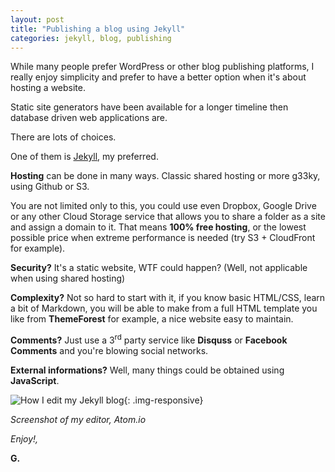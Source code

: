 ```yaml
---
layout: post
title: "Publishing a blog using Jekyll"
categories: jekyll, blog, publishing
---
```


While many people prefer WordPress or other blog publishing platforms, I really enjoy simplicity and prefer to have a better option when it's about hosting a website.

Static site generators have been available for a longer timeline then database driven web applications are.

There are lots of choices.

One of them is [Jekyll](http://jekyllrb.com), my preferred.

__Hosting__ can be done in many ways. Classic shared hosting or more g33ky, using Github or S3.

You are not limited only to this, you could use even Dropbox, Google Drive or any other Cloud Storage service that allows you to share a folder as a site and assign a domain to it. That means __100% free hosting__, or the lowest possible price when extreme performance is needed (try S3 + CloudFront for example).

__Security?__ It's a static website, WTF could happen? (Well, not applicable when using shared hosting)

__Complexity?__ Not so hard to start with it, if you know basic HTML/CSS, learn a bit of Markdown, you will be able to make from a full HTML template you like from __ThemeForest__ for example, a nice website easy to maintain.

__Comments?__ Just use a 3<sup>rd</sup> party service like __Disquss__ or __Facebook Comments__ and you're blowing social networks.

__External informations?__ Well, many things could be obtained using __JavaScript__.

![How I edit my Jekyll blog](https://www.evernote.com/shard/s98/sh/a93af185-e9a1-424e-9e35-9328f8701635/c7c67242e7fc02c585ce925a3dc3a1ec/deep/0/Screen-Shot-2015-04-18-at-11.40.48.png){: .img-responsive}

_Screenshot of my editor, Atom.io_


_Enjoy!,_

__G.__
